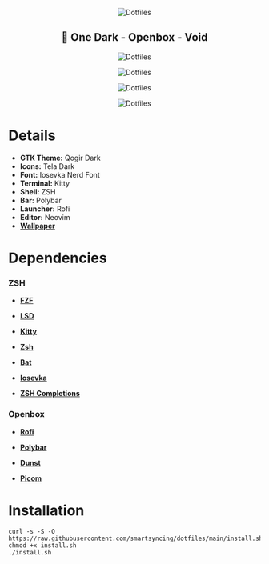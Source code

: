 <p align="center">
  <img src="https://raw.githubusercontent.com/smartsyncing/dotfiles/main/assets/dots.png" alt="Dotfiles"/>
</p>

<h2 align=center>🐧 One Dark - Openbox - Void</h2>

<p align="center">
  <img src="https://raw.githubusercontent.com/smartsyncing/dotfiles/main/assets/blank.png" alt="Dotfiles"/>
</p>
<p align="center">
  <img src="https://raw.githubusercontent.com/smartsyncing/dotfiles/main/assets/rofi.png" alt="Dotfiles"/>
</p>
<p align="center">
  <img src="https://raw.githubusercontent.com/smartsyncing/dotfiles/main/assets/openbox1.png" alt="Dotfiles"/>
</p>
<p align="center">
  <img src="https://raw.githubusercontent.com/smartsyncing/dotfiles/main/assets/openbox2.png" alt="Dotfiles"/>
</p>

# Details 
* <b>GTK Theme:</b> Qogir Dark
* <b>Icons:</b> Tela Dark
* <b> Font:</b> Iosevka Nerd Font
* <b>Terminal:</b> Kitty
* <b>Shell:</b> ZSH
* <b>Bar:</b> Polybar
* <b>Launcher:</b> Rofi
* <b>Editor:</b> Neovim
* <b>[Wallpaper](https://cdna.artstation.com/p/assets/images/images/009/538/556/4k/inaki-andonegi-castle-in-the-sky.jpg)</b>

# Dependencies

### ZSH

* <b>[FZF](https://github.com/junegunn/fzf)</b>

* <b>[LSD](https://github.com/Peltoche/lsd)</b>

* <b>[Kitty](https://github.com/kovidgoyal/kitty)</b>

* <b>[Zsh](https://github.com/zsh-users/zsh)</b>

* <b>[Bat](https://github.com/sharkdp/bat)</b></b>

* <b>[Iosevka](https://github.com/ryanoasis/nerd-fonts/releases/download/v2.1.0/Iosevka.zip)</b>

* <b>[ZSH Completions](https://github.com/zsh-users/zsh-completions)</b>

### Openbox

* <b>[Rofi](https://github.com/davatorium/rofi)</b>

* <b>[Polybar](https://github.com/polybar/polybar)</b>

* <b>[Dunst](https://github.com/dunst-project/dunst)</b>

* <b>[Picom](https://github.com/ibhagwan/picom)</b>

# Installation

```
curl -s -S -O https://raw.githubusercontent.com/smartsyncing/dotfiles/main/install.sh
chmod +x install.sh
./install.sh
```

